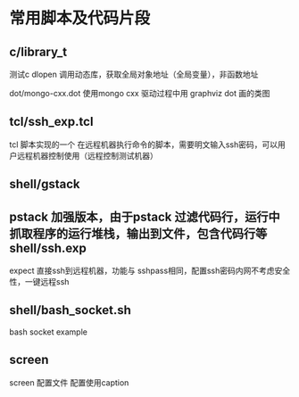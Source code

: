 常用脚本及代码片段
====

c/library_t 
----
测试c dlopen 调用动态库，获取全局对象地址（全局变量），非函数地址

dot/mongo-cxx.dot
使用mongo cxx 驱动过程中用 graphviz dot 画的类图

tcl/ssh_exp.tcl
----
tcl 脚本实现的一个 在远程机器执行命令的脚本，需要明文输入ssh密码，可以用户远程机器控制使用（远程控制测试机器）

shell/gstack 
----
pstack 加强版本，由于pstack 过滤代码行，运行中抓取程序的运行堆栈，输出到文件，包含代码行等 
shell/ssh.exp
----
expect 直接ssh到远程机器，功能与 sshpass相同，配置ssh密码内网不考虑安全性，一键远程ssh 

shell/bash_socket.sh
----
bash socket example

screen
----
screen 配置文件 配置使用caption

